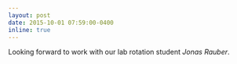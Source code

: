 ```yaml
---
layout: post
date: 2015-10-01 07:59:00-0400
inline: true
---
```


Looking forward to work with our lab rotation student *Jonas Rauber*.

